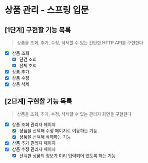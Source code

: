 # 상품 관리 - 스프링 입문

## [1단계] 구현할 기능 목록
> 상품을 조회, 추가, 수정, 삭제할 수 있는 간단한 HTTP API를 구현한다

- [x] 상품 조회
  - [x] 단건 조회
  - [x] 전체 조회
- [x] 상품 추가
- [x] 상품 수정
- [x] 상품 삭제

## [2단계] 구현할 기능 목록
> 상품을 조회, 추가, 수정, 삭제할 수 있는 관리자 화면을 구현한다

- [x] 상품 조회 관리자 페이지
  - [x] 상품을 선택해 수정 페이지로 이동하는 기능
  - [x] 상품을 선택해 삭제하는 기능
- [x] 상품 추가 관리자 페이지
- [x] 상품 수정 관리자 페이지
  - [x] 선택한 상품의 정보가 미리 입력되어 있도록 하는 기능
